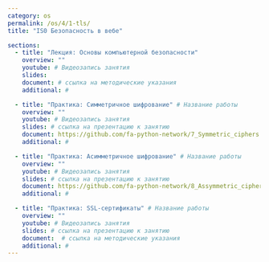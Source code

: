 ```yaml
---
category: os
permalink: /os/4/1-tls/
title: "IS0 Безопасность в вебе"

sections:
  - title: "Лекция: Основы компьютерной безопасности"
    overview: ""
    youtube: # Видеозапись занятия
    slides: 
    document: # ссылка на методические указания
    additional: # 

  - title: "Практика: Симметричное шифрование" # Название работы
    overview: ""
    youtube: # Видеозапись занятия
    slides: # ссылка на презентацию к занятию
    document: https://github.com/fa-python-network/7_Symmetric_ciphers
    additional: # 

  - title: "Практика: Асимметричное шифрование" # Название работы
    overview: ""
    youtube: # Видеозапись занятия
    slides: # ссылка на презентацию к занятию
    document: https://github.com/fa-python-network/8_Assymmetric_ciphers
    additional: # 

  - title: "Практика: SSL-сертификаты" # Название работы
    overview: ""
    youtube: # Видеозапись занятия
    slides: # ссылка на презентацию к занятию
    document:  # ссылка на методические указания
    additional: # 
---
```



